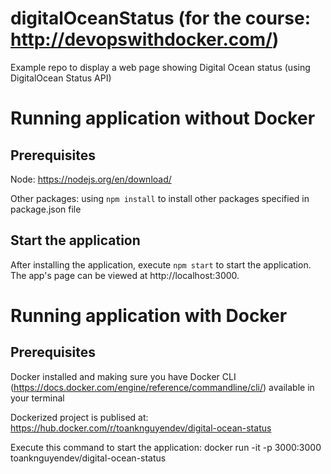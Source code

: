 # digitalOceanStatus (for the course: http://devopswithdocker.com/)

Example repo to display a web page showing Digital Ocean status (using DigitalOcean Status API)

# Running application without Docker

## Prerequisites
Node: https://nodejs.org/en/download/

Other packages: using `npm install` to install other packages specified in package.json file

## Start the application
After installing the application, execute `npm start` to start the application. The app's page can be viewed at http://localhost:3000.

# Running application with Docker

## Prerequisites
Docker installed and making sure you have Docker CLI (https://docs.docker.com/engine/reference/commandline/cli/) available in your terminal

Dockerized project is publised at: https://hub.docker.com/r/toanknguyendev/digital-ocean-status

Execute this command to start the application: docker run -it -p 3000:3000 toanknguyendev/digital-ocean-status
